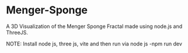# Menger-Sponge
A 3D Visualization of the Menger Sponge Fractal made using node.js and ThreeJS.

NOTE: Install node js, three js, vite and then run via node js -npm run dev
